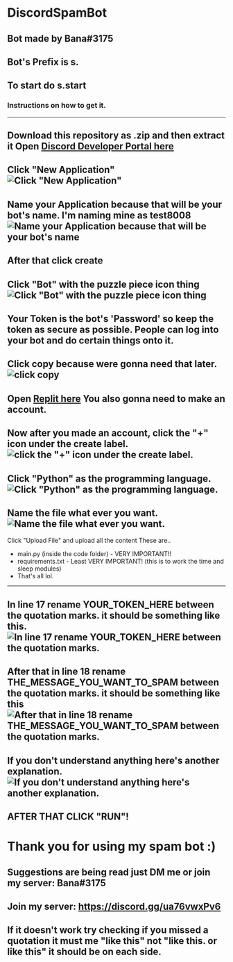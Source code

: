 # DiscordSpamBot
## Bot made by Bana#3175
## Bot's Prefix is s.
## To start do s.start
### Instructions on how to get it.
---
Download this repository as .zip and then extract it
Open [Discord Developer Portal here](https://discord.com/developers/applications)
---
Click "New Application"
![Click "New Application"](https://cdn.discordapp.com/attachments/699214804551991336/822447586773827614/rcBlMfggdBfjf8DmTI8CD4KqyAAAAAASUVORK5CYII.png)
---
Name your Application because that will be your bot's name. I'm naming mine as test8008
![Name your Application because that will be your bot's name](https://cdn.discordapp.com/attachments/699214804551991336/822447979461607444/A4hiHA3yHZiXAAAAAElFTkSuQmCC.png)
---
After that click create
---
Click "Bot" with the puzzle piece icon thing
![Click "Bot" with the puzzle piece icon thing](https://cdn.discordapp.com/attachments/699214804551991336/822448462187593738/LbgFOGr2wlAAAAABJRU5ErkJggg.png)
---
Your Token is the bot's 'Password' so keep the token as secure as possible. People can log into your bot and do certain things onto it.
---
Click copy because were gonna need that later.
![click copy](https://cdn.discordapp.com/attachments/699214804551991336/822449015172890624/Aq78ZDZwFrYdymuTB6FA55Q6Y8hLCpkE0oyBXPD6Pwkh6USM8PU0ArXqMw01CoaSh3JuVHR5oiFGXayuxsenYXTjxWyLQ2MBa2H1.png)
---
Open [Replit here](https://replit.com/~)
You also gonna need to make an account.
---
Now after you made an account, click the "+" icon under the create label.
![click the "+" icon under the create label.](https://cdn.discordapp.com/attachments/699214804551991336/822449970610831360/wNScrX05mWvUwAAAABJRU5ErkJggg.png)
---
Click "Python" as the programming language.
![Click "Python" as the programming language.](https://cdn.discordapp.com/attachments/699214804551991336/822450151385595924/Q0XUyp0AAAAAElFTkSuQmCC.png)
---
Name the file what ever you want.
![Name the file what ever you want.](https://cdn.discordapp.com/attachments/699214804551991336/822450352950607922/D93cDEABd3AAAAAElFTkSuQmCC.png)
---
Click "Upload File" and upload all the content
These are..
* main.py (inside the code folder) - VERY IMPORTANT!!
* requirements.txt - Least VERY IMPORTANT! (this is to work the time and sleep modules)
* That's all lol.
---
In line 17 rename YOUR_TOKEN_HERE between the quotation marks.
it should be something like this.
![In line 17 rename YOUR_TOKEN_HERE between the quotation marks.](https://cdn.discordapp.com/attachments/699214804551991336/822466202797342770/r3uO5hwEPAwuTgf8HfiqBO5aMejkAAAAASUVORK5CYII.png)
---
After that in line 18 rename THE_MESSAGE_YOU_WANT_TO_SPAM between the quotation marks.
it should be something like this
![After that in line 18 rename THE_MESSAGE_YOU_WANT_TO_SPAM between the quotation marks.](https://cdn.discordapp.com/attachments/699214804551991336/822467316054622228/XhYBFgErAuPfk1jl7J1FgEVg5iDA8nzmfJdsJiwCjhCYMXW7owRZOYsAi8D4f36wiLAIsAjMQARmEcj04noGpsamxCLAImBB4PN4.png)
---
If you don't understand anything here's another explanation.
![If you don't understand anything here's another explanation.](https://cdn.discordapp.com/attachments/699214804551991336/822451401808412692/AowrCrHnwAAAAAElFTkSuQmCC.png)
---
AFTER THAT CLICK "RUN"!
---
# Thank you for using my spam bot :)
## Suggestions are being read just DM me or join my server: Bana#3175
## Join my server: https://discord.gg/ua76vwxPv6
## If it doesn't work try checking if you missed a quotation it must me "like this" not "like this. or like this" it should be on each side.
